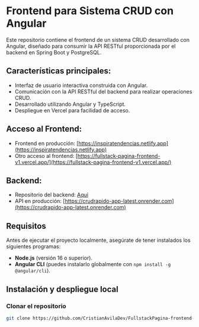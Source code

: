 # Frontend para Sistema CRUD con Angular

Este repositorio contiene el frontend de un sistema CRUD desarrollado con Angular, diseñado para consumir la API RESTful proporcionada por el backend en Spring Boot y PostgreSQL.

## Características principales:
- Interfaz de usuario interactiva construida con Angular.
- Comunicación con la API RESTful del backend para realizar operaciones CRUD.
- Desarrollado utilizando Angular y TypeScript.
- Despliegue en Vercel para facilidad de acceso.

## Acceso al Frontend:
- Frontend en producción: [https://inspiratendencias.netlify.app](https://inspiratendencias.netlify.app)
- Otro acceso al frontend: [https://fullstack-pagina-frontend-v1.vercel.app/](https://fullstack-pagina-frontend-v1.vercel.app/)

## Backend:
- Repositorio del backend: [Aquí](https://github.com/CristianAvilaDev/FullstackPagina-backend-v1)
- API en producción: [https://crudrapido-app-latest.onrender.com](https://crudrapido-app-latest.onrender.com)

## Requisitos

Antes de ejecutar el proyecto localmente, asegúrate de tener instalados los siguientes programas:

- **Node.js** (versión 16 o superior).
- **Angular CLI** (puedes instalarlo globalmente con `npm install -g @angular/cli`).

## Instalación y despliegue local

### Clonar el repositorio

```bash
git clone https://github.com/CristianAvilaDev/FullstackPagina-frontend-v1

